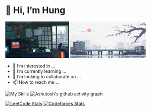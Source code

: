 # 👋 Hi, I’m Hung
<img src="./qCPpP8C.gif" alt="drawing" width="40%" height="50%"/> <img src="https://github.com/jinergenkai/jinergenkai/blob/main/bd565dcc0a556add0b0a0ed6b26d686e.gif" alt="drawing" width="47.5%" height="50%"/> 

- 👀 I’m interested in ...
- 🌱 I’m currently learning ...
- 💞️ I’m looking to collaborate on ...
- 📫 How to reach me ...

![My Skills](https://skillicons.dev/icons?i=flutter,dotnet,neovim,cpp,cs,dart,rust,lua&perline=10)
![Ashutosh's github activity graph](https://github-readme-activity-graph.vercel.app/graph?username=jinergenkai&theme=tokyo-night)


[![LeetCode Stats](https://leetcard.jacoblin.cool/Jinergenkai?theme=nord,unicorn&font=Montserrat&ext=heatmap)](https://leetcode.com/Jinergenkai/) 
[![Codeforces Stats](https://codeforces-readme-stats.vercel.app/api/card?username=Jinergenkai&theme=default&disable_animations=false&show_icons=true&force_username=true)]()

<!---
jinergenkai/jinergenkai is a ✨ special ✨ repository because its `README.md` (this file) appears on your GitHub profile.
You can click the Preview link to take a look at your changes.
--->
